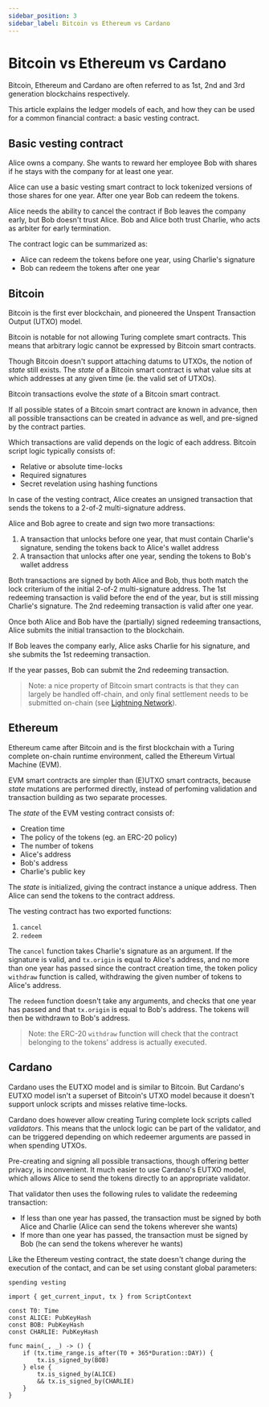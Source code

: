 ```yaml
---
sidebar_position: 3
sidebar_label: Bitcoin vs Ethereum vs Cardano
---
```


# Bitcoin vs Ethereum vs Cardano

Bitcoin, Ethereum and Cardano are often referred to as 1st, 2nd and 3rd generation blockchains respectively.

This article explains the ledger models of each, and how they can be used for a common financial contract: a basic vesting contract.

## Basic vesting contract

Alice owns a company. She wants to reward her employee Bob with shares if he stays with the company for at least one year.

Alice can use a basic vesting smart contract to lock tokenized versions of those shares for one year. After one year Bob can redeem the tokens.

Alice needs the ability to cancel the contract if Bob leaves the company early, but Bob doesn't trust Alice. Bob and Alice both trust Charlie, who acts as arbiter for early termination.

The contract logic can be summarized as:

   - Alice can redeem the tokens before one year, using Charlie's signature
   - Bob can redeem the tokens after one year

## Bitcoin

Bitcoin is the first ever blockchain, and pioneered the Unspent Transaction Output (UTXO) model.

Bitcoin is notable for not allowing Turing complete smart contracts. This means that arbitrary logic cannot be expressed by Bitcoin smart contracts.

Though Bitcoin doesn't support attaching datums to UTXOs, the notion of *state* still exists. The *state* of a Bitcoin smart contract is what value sits at which addresses at any given time (ie. the valid set of UTXOs).

Bitcoin transactions evolve the *state* of a Bitcoin smart contract.

If all possible states of a Bitcoin smart contract are known in advance, then all possible transactions can be created in advance as well, and pre-signed by the contract parties.

Which transactions are valid depends on the logic of each address. Bitcoin script logic typically consists of:

   - Relative or absolute time-locks
   - Required signatures
   - Secret revelation using hashing functions

In case of the vesting contract, Alice creates an unsigned transaction that sends the tokens to a 2-of-2 multi-signature address.

Alice and Bob agree to create and sign two more transactions:

   1. A transaction that unlocks before one year, that must contain Charlie's signature, sending the tokens back to Alice's wallet address
   2. A transaction that unlocks after one year, sending the tokens to Bob's wallet address

Both transactions are signed by both Alice and Bob, thus both match the lock criterium of the initial 2-of-2 multi-signature address. The 1st redeeming transaction is valid before the end of the year, but is still missing Charlie's signature. The 2nd redeeming transaction is valid after one year. 

Once both Alice and Bob have the (partially) signed redeeming transactions, Alice submits the initial transaction to the blockchain.

If Bob leaves the company early, Alice asks Charlie for his signature, and she submits the 1st redeeming transaction.

If the year passes, Bob can submit the 2nd redeeming transaction.

> Note: a nice property of Bitcoin smart contracts is that they can largely be handled off-chain, and only final settlement needs to be submitted on-chain (see [Lightning Network](https://en.wikipedia.org/wiki/Lightning_Network)).

## Ethereum

Ethereum came after Bitcoin and is the first blockchain with a Turing complete on-chain runtime environment, called the Ethereum Virtual Machine (EVM).

EVM smart contracts are simpler than (E)UTXO smart contracts, because *state* mutations are performed directly, instead of perfoming validation and transaction building as two separate processes.

The *state* of the EVM vesting contract consists of:

   - Creation time
   - The policy of the tokens (eg. an ERC-20 policy)
   - The number of tokens
   - Alice's address
   - Bob's address
   - Charlie's public key

The *state* is initialized, giving the contract instance a unique address. Then Alice can send the tokens to the contract address.

The vesting contract has two exported functions: 
  
   1. `cancel`
   2. `redeem`

The `cancel` function takes Charlie's signature as an argument. If the signature is valid, and `tx.origin` is equal to Alice's address, and no more than one year has passed since the contract creation time, the token policy `withdraw` function is called, withdrawing the given number of tokens to Alice's address.

The `redeem` function doesn't take any arguments, and checks that one year has passed and that `tx.origin` is equal to Bob's address. The tokens will then be withdrawn to Bob's address.

> Note: the ERC-20 `withdraw` function will check that the contract belonging to the tokens' address is actually executed.

## Cardano

Cardano uses  the EUTXO model and is similar to Bitcoin. But Cardano's EUTXO model isn't a superset of Bitcoin's UTXO model because it doesn't support unlock scripts and misses relative time-locks.

Cardano does however allow creating Turing complete lock scripts called *validators*. This means that the unlock logic can be part of the validator, and can be triggered depending on which redeemer arguments are passed in when spending UTXOs.

Pre-creating and signing all possible transactions, though offering better privacy, is inconvenient. It much easier to use Cardano's EUTXO model, which allows Alice to send the tokens directly to an appropriate validator.

That validator then uses the following rules to validate the redeeming transaction:

   - If less than one year has passed, the transaction must be signed by both Alice and Charlie (Alice can send the tokens wherever she wants)
   - If more than one year has passed, the transaction must be signed by Bob (he can send the tokens wherever he wants)

Like the Ethereum vesting contract, the state doesn't change during the execution of the contact, and can be set using constant global parameters:

```helios
spending vesting

import { get_current_input, tx } from ScriptContext

const T0: Time
const ALICE: PubKeyHash
const BOB: PubKeyHash
const CHARLIE: PubKeyHash

func main(_, _) -> () {
    if (tx.time_range.is_after(T0 + 365*Duration::DAY)) {
        tx.is_signed_by(BOB)
    } else {
        tx.is_signed_by(ALICE)
        && tx.is_signed_by(CHARLIE)
    }
}
```

